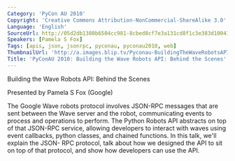 ```yaml
---
Category: 'PyCon AU 2010'
Copyright: 'Creative Commons Attribution-NonCommercial-ShareAlike 3.0'
Language: 'English'
SourceUrl: http://05d2db1380b6504cc981-8cbed8cf7e3a131cd8f1c3e383d10041.r93.cf2.rackcdn.com/pycon-au-2010/459_pyconau-2010-building-the-wave-robots-api-behind-the-scenes.flv
Speakers: [Pamela S Fox]
Tags: [apis, json, jsonrpc, pyconau, pyconau2010, web]
ThumbnailUrl: 'http://a.images.blip.tv/Pyconau-BuildingTheWaveRobotsAPIBehindTheScenes216.png'
Title: 'PyConAU 2010: Building the Wave Robots API: Behind the Scenes'
---
```

Building the Wave Robots API: Behind the Scenes

Presented by Pamela S Fox (Google)

The Google Wave robots protocol involves JSON-RPC messages that are sent
between the Wave server and the robot, communicating events to process and
operations to perform. The Python Robots API abstracts on top of that JSON-RPC
service, allowing developers to interact with waves using event callbacks,
python classes, and chained functions. In this talk, we'll explain the JSON-
RPC protocol, talk about how we designed the API to sit on top of that
protocol, and show how developers can use the API.

